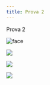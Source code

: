 ```yaml
---
title: Prova 2
---
```

Prova 2

![face](/images/uploads/500px-happy_smiley_face.png "face")

![](/images/uploads/tshirt-copy-1-.png)

![](/images/uploads/tshirt-copy-1-.png)



![](/images/uploads/20250904_1815_connessione-tra-città_remix_01k4ar1r8tftcahkdmsbdkmbmv.png)
